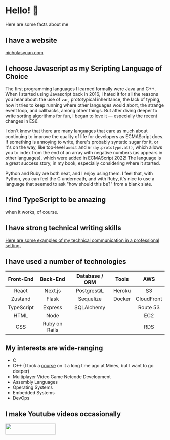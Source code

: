 # Hello! 👋

Here are some facts about me

## I have a website

[nicholasyuan.com](https://nicholasyuan.com)

## I choose Javascript as my Scripting Language of Choice

The first programming languages I learned formally were Java and C++. When I started using Javascript back in 2016, I hated it for all the reasons you hear about: the use of `var`, prototypical inheritance, the lack of typing, how it tries to keep running where other languages would abort, the strange event loop, and callbacks, among other things. But after diving deeper to write sorting algorithms for fun, I began to love it — especially the recent changes in ES6. 

I don't know that there are many languages that care as much about continuing to improve the quality of life for developers as ECMAScript does. If something is annoying to write, there's probably syntatic sugar for it, or it's on the way, like top-level `await` and `Array.prototype.at()`, which allows you to index from the end of an array with negative numbers (as appears in other languages), which were added in ECMAScript 2022! The language is a great success story, in my book, especially considering where it started.

Python and Ruby are both neat, and I enjoy using them. I feel that, with Python, you can feel the C underneath, and with Ruby, it's nice to use a language that seemed to ask "how should this be?" from a blank slate.

## I find TypeScript to be amazing
when it works, of course.

## I have strong technical writing skills

[Here are some examples of my technical communication in a professional setting.](./technical-communication/README.md)

## I have used a number of technologies


| Front-End | Back-End | Database / ORM  | Tools | AWS |
| :---:     | :---:    |   :---:         |     :---:  | :-: |
|  React    |  Next.js  |  PostgresQL     |  Heroku    | S3 |
| Zustand     | Flask    |  Sequelize       |  Docker    |  CloudFront  |
|  TypeScript | Express  |  SQLAlchemy      |           |  Route 53  |
|   HTML    | Node     |                  |           |    EC2  |
|   CSS     |  Ruby on Rails    |                  |           |  RDS   |


## My interests are wide-ranging

- C
- C++    (I took a [course](https://cs-courses.mines.edu/csci261/syllabus.html) on it a long time ago at Mines, but I want to go deeper)
- Multiplayer Video Game Netcode Development
- Assembly Languages
- Operating Systems
- Embedded Systems
- DevOps

## I make Youtube videos occasionally

[<img src="https://user-images.githubusercontent.com/18235032/177591183-dfe008f7-c6d0-42c0-99e9-7e54e3f9a56e.png" width="158.8" height="35.6">](https://www.youtube.com/channel/UCQ8zpKUgDCSxUDXbHfxwy4A)
